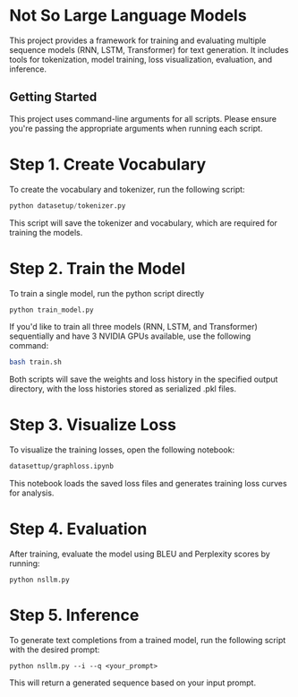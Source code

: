 # Not So Large Language Models

This project provides a framework for training and evaluating multiple sequence models (RNN, LSTM, Transformer) for text generation. It includes tools for tokenization, model training, loss visualization, evaluation, and inference.

## Getting Started

This project uses command-line arguments for all scripts. Please ensure you're passing the appropriate arguments when running each script.

# Step 1. Create Vocabulary
To create the vocabulary and tokenizer, run the following script: 
```python
python datasetup/tokenizer.py 
```
This script will save the tokenizer and vocabulary, which are required for training the models.

# Step 2. Train the Model
To train a single model, run the python script directly
```python
python train_model.py 
```

If you'd like to train all three models (RNN, LSTM, and Transformer) sequentially and have 3 NVIDIA GPUs available, use the following command:
```bash
bash train.sh 
```

Both scripts will save the weights and loss history in the specified output directory, with the loss histories stored as serialized .pkl files.

# Step 3. Visualize Loss
To visualize the training losses, open the following notebook:
```bash
datasettup/graphloss.ipynb
```
This notebook loads the saved loss files and generates training loss curves for analysis.

# Step 4. Evaluation
After training, evaluate the model using BLEU and Perplexity scores by running:
```
python nsllm.py 
```

# Step 5. Inference
To generate text completions from a trained model, run the following script with the desired prompt:
```
python nsllm.py --i --q <your_prompt>
```
This will return a generated sequence based on your input prompt.

